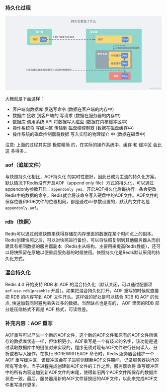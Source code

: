 ### 持久化过程
![持久化过程.png](assets/持久化过程.png)

大概就是下面这样：
- 客户端向数据库 发送写命令 (数据在客户端的内存中)
- 数据库 接收 到客户端的 写请求 (数据在服务器的内存中)
- 数据库 调用系统 API 将数据写入磁盘 (数据在内核缓冲区中)
- 操作系统将 写缓冲区 传输到 磁盘控控制器 (数据在磁盘缓存中)
- 操作系统的磁盘控制器将数据 写入实际的物理媒介 中 (数据在磁盘中)

注意: 上面的过程其实是 极度精简 的，在实际的操作系统中，缓存 和 缓冲区 会比这 多得多...

### aof（追加文件）
与快照持久化相⽐，AOF持久化 的实时性更好，因此已成为主流的持久化⽅案。默认情况下Redis没有开启AOF（append only file）⽅式的持久化，可以通过appendonly参数开启：`appendonly yes`。开启AOF持久化后每执⾏⼀条会更改Redis中的数据的命令，Redis就会将该命令写⼊硬盘中的AOF⽂件。AOF⽂件的保存位置和RDB⽂件的位置相同，都是通过dir参数设置的，默认的⽂件名是`appendonly.aof`。

### rdb（快照）
Redis可以通过创建快照来获得存储在内存⾥⾯的数据在某个时间点上的副本。Redis创建快照之后，可以对快照进⾏备份，可以将快照复制到其他服务器从⽽创建具有相同数据的服务器副本（Redis主从结构，主要⽤来提⾼Redis性能），还可以将快照留在原地以便重启服务器的时候使⽤。快照持久化是Redis默认采⽤的持久化⽅式。

### 混合持久化
Redis 4.0 开始⽀持 RDB 和 AOF 的混合持久化（默认关闭，可以通过配置项 `aof-use-rdbpreamble` 开启）。如果把混合持久化打开，AOF 重写的时候就直接把 RDB 的内容写到 AOF ⽂件开头。这样做的好处是可以结合 RDB 和 AOF 的优点, 快速加载同时避免丢失过多的数据。当然缺点也是有的， AOF ⾥⾯的RDB 部分是压缩格式不再是 AOF 格式，可读性差。

### 补充内容：AOF 重写
AOF重写可以产⽣⼀个新的AOF⽂件，这个新的AOF⽂件和原有的AOF⽂件所保存的数据库状态⼀样，但体积更⼩。AOF重写是⼀个有歧义的名字，该功能是通过读取数据库中的键值对来实现的，程序⽆须对现有AOF⽂件进⾏任何读⼊、分析或者写⼊操作。在执⾏ BGREWRITEAOF 命令时，Redis 服务器会维护⼀个 AOF 重写缓冲区，该缓冲区会在⼦进程创建新AOF⽂件期间，记录服务器执⾏的所有写命令。当⼦进程完成创建新AOF⽂件的⼯作之后，服务器会将
重写缓冲区中的所有内容追加到新AOF⽂件的末尾，使得新旧两个AOF⽂件所保存的数据库状态⼀致。最后，服务器⽤新的AOF⽂件替换旧的AOF⽂件，以此来完成AOF⽂件重写操作更多。